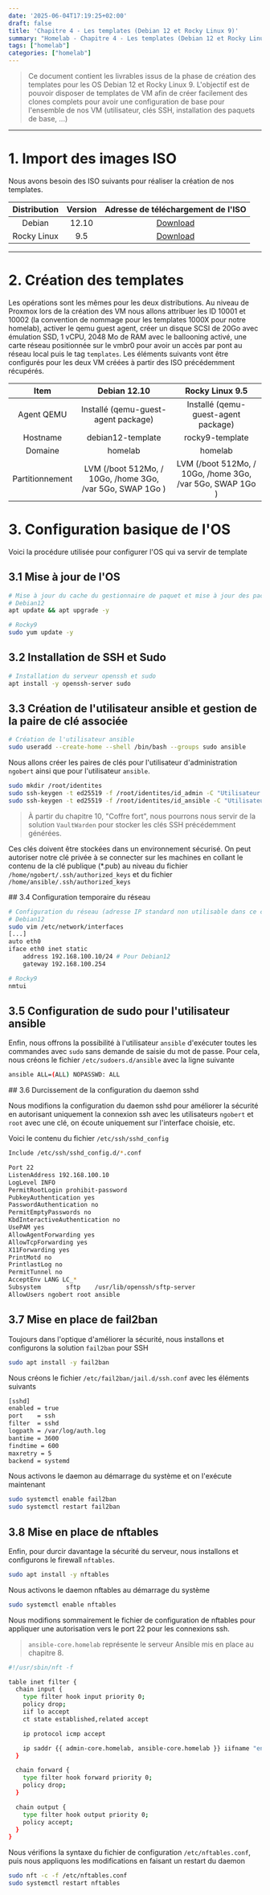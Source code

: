 ```yaml
---
date: '2025-06-04T17:19:25+02:00'
draft: false
title: 'Chapitre 4 - Les templates (Debian 12 et Rocky Linux 9)'
summary: "Homelab - Chapitre 4 - Les templates (Debian 12 et Rocky Linux 9)"
tags: ["homelab"]
categories: ["homelab"]
---
```


> Ce document contient les livrables issus de la phase de création des templates pour les OS Debian 12 et Rocky Linux 9. L'objectif est de pouvoir disposer de templates de VM afin de créer facilement des clones complets pour avoir une configuration de base pour l'ensemble de nos VM (utilisateur, clés SSH, installation des paquets de base, ...)

---

# 1. Import des images ISO

Nous avons besoin des ISO suivants pour réaliser la création de nos templates.

| Distribution      | Version     | Adresse de téléchargement de l'ISO
|:-:    |:-:    |:-:
| Debian     | 12.10      | [Download]()
| Rocky Linux     | 9.5      | [Download](https://download.rockylinux.org/pub/rocky/9/isos/x86_64/Rocky-9.5-x86_64-dvd.iso)

---

# 2. Création des templates

Les opérations sont les mêmes pour les deux distributions. Au niveau de Proxmox lors de la création des VM nous allons attribuer les ID 10001 et 10002 (la convention de nommage pour les templates 1000X pour notre homelab), activer le qemu guest agent, créer un disque SCSI de 20Go avec émulation SSD, 1 vCPU, 2048 Mo de RAM avec le ballooning activé, une carte réseau positionnée sur le vmbr0 pour avoir un accès par pont au réseau local puis le tag `templates`. Les éléments suivants vont être configurés pour les deux VM créées à partir des ISO précédemment récupérés.

| Item      | Debian 12.10     | Rocky Linux 9.5
|:-:    |:-:    |:-:
| Agent QEMU   | Installé (qemu-guest-agent package)     | Installé (qemu-guest-agent package) 
| Hostname     | debian12-template      | rocky9-template
| Domaine      | homelab                | homelab
| Partitionnement     | LVM (/boot 512Mo, / 10Go, /home 3Go, /var 5Go, SWAP 1Go )      | LVM (/boot 512Mo, / 10Go, /home 3Go, /var 5Go, SWAP 1Go )

# 3. Configuration basique de l'OS

Voici la procédure utilisée pour configurer l'OS qui va servir de template

## 3.1 Mise à jour de l'OS
```bash
# Mise à jour du cache du gestionnaire de paquet et mise à jour des packages
# Debian12
apt update && apt upgrade -y

# Rocky9
sudo yum update -y
```

## 3.2 Installation de SSH et Sudo

```bash
# Installation du serveur openssh et sudo
apt install -y openssh-server sudo
```

## 3.3 Création de l'utilisateur ansible et gestion de la paire de clé associée

```bash
# Création de l'utilisateur ansible
sudo useradd --create-home --shell /bin/bash --groups sudo ansible
```

Nous allons créer les paires de clés pour l'utilisateur d'administration `ngobert` ainsi que pour l'utilisateur `ansible`.

```bash
sudo mkdir /root/identites
sudo ssh-keygen -t ed25519 -f /root/identites/id_admin -C "Utilisateur d'administration"
sudo ssh-keygen -t ed25519 -f /root/identites/id_ansible -C "Utilisateur Ansible"
```

> À partir du chapitre 10, "Coffre fort", nous pourrons nous servir de la solution `VaultWarden` pour stocker les clés SSH précédemment générées.

Ces clés doivent être stockées dans un environnement sécurisé. On peut autoriser notre clé privée à se connecter sur les machines en collant le contenu de la clé publique (*.pub) au niveau du fichier `/home/ngobert/.ssh/authorized_keys` et du fichier `/home/ansible/.ssh/authorized_keys`

## 3.4 Configuration temporaire du réseau

```bash
# Configuration du réseau (adresse IP standard non utilisable dans ce contexte)
# Debian12
sudo vim /etc/network/interfaces
[...]
auto eth0
iface eth0 inet static
    address 192.168.100.10/24 # Pour Debian12
    gateway 192.168.100.254

# Rocky9
nmtui
```

## 3.5 Configuration de sudo pour l'utilisateur ansible

Enfin, nous offrons la possibilité à l'utilisateur `ansible` d'exécuter toutes les commandes avec `sudo` sans demande de saisie du mot de passe. Pour cela, nous créons le fichier `/etc/sudoers.d/ansible` avec la ligne suivante

```bash
ansible ALL=(ALL) NOPASSWD: ALL
```

## 3.6 Durcissement de la configuration du daemon sshd

Nous modifions la configuration du daemon sshd pour améliorer la sécurité en autorisant uniquement la connexion ssh avec les utilisateurs `ngobert` et `root` avec une clé, on écoute uniquement sur l'interface choisie, etc.

Voici le contenu du fichier `/etc/ssh/sshd_config`

```bash
Include /etc/ssh/sshd_config.d/*.conf

Port 22
ListenAddress 192.168.100.10
LogLevel INFO
PermitRootLogin prohibit-password
PubkeyAuthentication yes
PasswordAuthentication no
PermitEmptyPasswords no
KbdInteractiveAuthentication no
UsePAM yes
AllowAgentForwarding yes
AllowTcpForwarding yes
X11Forwarding yes
PrintMotd no
PrintlastLog no
PermitTunnel no
AcceptEnv LANG LC_*
Subsystem       sftp    /usr/lib/openssh/sftp-server
AllowUsers ngobert root ansible
```

## 3.7 Mise en place de fail2ban

Toujours dans l'optique d'améliorer la sécurité, nous installons et configurons la solution `fail2ban` pour SSH

```bash
sudo apt install -y fail2ban
```

Nous créons le fichier `/etc/fail2ban/jail.d/ssh.conf` avec les éléments suivants

```bash
[sshd]
enabled = true
port    = ssh
filter  = sshd
logpath = /var/log/auth.log
bantime = 3600
findtime = 600
maxretry = 5
backend = systemd
```

Nous activons le daemon au démarrage du système et on l'exécute maintenant

```bash
sudo systemctl enable fail2ban
sudo systemctl restart fail2ban
```

## 3.8 Mise en place de nftables

Enfin, pour durcir davantage la sécurité du serveur, nous installons et configurons le firewall `nftables`.

```bash
sudo apt install -y nftables
```

Nous activons le daemon nftables au démarrage du système

```bash
sudo systemctl enable nftables
```

Nous modifions sommairement le fichier de configuration de nftables pour appliquer une autorisation vers le port 22 pour les connexions ssh.

> `ansible-core.homelab` représente le serveur Ansible mis en place au chapitre 8.

```bash
#!/usr/sbin/nft -f

table inet filter {
  chain input {
    type filter hook input priority 0;
    policy drop;
    iif lo accept
    ct state established,related accept

    ip protocol icmp accept

    ip saddr {{ admin-core.homelab, ansible-core.homelab }} iifname "ens19" tcp dport 22 accept
  }

  chain forward {
    type filter hook forward priority 0;
    policy drop;
  }

  chain output {
    type filter hook output priority 0;
    policy accept;
  }
}
```

Nous vérifions la syntaxe du fichier de configuration `/etc/nftables.conf`, puis nous appliquons les modifications en faisant un restart du daemon

```bash
sudo nft -c -f /etc/nftables.conf
sudo systemctl restart nftables
```
